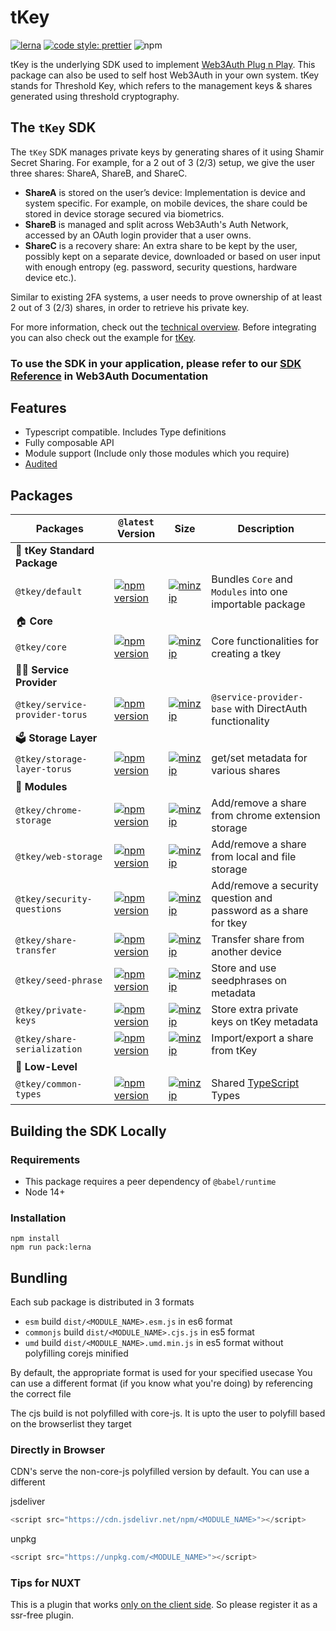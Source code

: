 # tKey

[![lerna](https://img.shields.io/badge/maintained%20with-lerna-cc00ff.svg)](https://lerna.js.org/)
[![code style: prettier](https://img.shields.io/badge/code_style-prettier-ff69b4.svg?style=flat-square)](https://github.com/prettier/prettier)
![npm](https://img.shields.io/npm/dw/@tkey/core)

tKey is the underlying SDK used to implement [Web3Auth Plug n Play](https://github.com/web3auth/web3auth). This package can also be used to self host Web3Auth in your own system. tKey stands for Threshold Key, which refers to the management keys & shares generated using threshold cryptography.

## The `tKey` SDK

The `tKey` SDK manages private keys by generating shares of it using Shamir Secret Sharing. For example, for a 2 out of 3 (2/3) setup, we give the
user three shares: ShareA, ShareB, and ShareC.

- **ShareA** is stored on the user’s device: Implementation is device and system specific. For example, on mobile devices, the share could be stored
  in device storage secured via biometrics.
- **ShareB** is managed and split across Web3Auth's Auth Network, accessed by an OAuth login provider that a user owns.
- **ShareC** is a recovery share: An extra share to be kept by the user, possibly kept on a separate device, downloaded or based on user input with
  enough entropy (eg. password, security questions, hardware device etc.).

Similar to existing 2FA systems, a user needs to prove ownership of at least 2 out of 3 (2/3) shares, in order to retrieve his private key.

For more information, check out the [technical overview](https://hackmd.io/Tej2tf83SZOxZmz70ObEpg). Before integrating you can also check out the example for [tKey](https://github.com/tkey/tkey-example).

### To use the SDK in your application, please refer to our [SDK Reference](https://web3auth.io/docs/sdk/self-host/installation) in Web3Auth Documentation

## Features

- Typescript compatible. Includes Type definitions
- Fully composable API
- Module support (Include only those modules which you require)
- [Audited](https://github.com/tkey/audit)

## Packages

| Packages                       | `@latest` Version                                                                                                                                             | Size                                                                                                                                                                     | Description                                                     |
| ------------------------------ | ------------------------------------------------------------------------------------------------------------------------------------------------------------- | ------------------------------------------------------------------------------------------------------------------------------------------------------------------------ | --------------------------------------------------------------- |
| 🐉 **tKey Standard Package**   |
| `@tkey/default`                | [![npm version](https://img.shields.io/npm/v/@tkey/default?label=%22%22)](https://www.npmjs.com/package/@tkey/default/v/latest)                               | [![minzip](https://img.shields.io/bundlephobia/minzip/@tkey/default?label=%22%22)](https://bundlephobia.com/result?p=@tkey/default@latest)                               | Bundles `Core` and `Modules` into one importable package        |
| 🏠 **Core**                    |
| `@tkey/core`                   | [![npm version](https://img.shields.io/npm/v/@tkey/core?label=%22%22)](https://www.npmjs.com/package/@tkey/core/v/latest)                                     | [![minzip](https://img.shields.io/bundlephobia/minzip/@tkey/core?label=%22%22)](https://bundlephobia.com/result?p=@tkey/core@latest)                                     | Core functionalities for creating a tkey                        |
| 🐕‍🦺 **Service Provider**        |
| `@tkey/service-provider-torus` | [![npm version](https://img.shields.io/npm/v/@tkey/service-provider-torus?label=%22%22)](https://www.npmjs.com/package/@tkey/service-provider-torus/v/latest) | [![minzip](https://img.shields.io/bundlephobia/minzip/@tkey/service-provider-torus?label=%22%22)](https://bundlephobia.com/result?p=@tkey/service-provider-torus@latest) | `@service-provider-base` with DirectAuth functionality          |
| 🗳 **Storage Layer**            |
| `@tkey/storage-layer-torus`    | [![npm version](https://img.shields.io/npm/v/@tkey/storage-layer-torus?label=%22%22)](https://www.npmjs.com/package/@tkey/storage-layer-torus/v/latest)       | [![minzip](https://img.shields.io/bundlephobia/minzip/@tkey/storage-layer-torus?label=%22%22)](https://bundlephobia.com/result?p=@tkey/storage-layer-torus@latest)       | get/set metadata for various shares                             |
| 🔌 **Modules**                 |
| `@tkey/chrome-storage`         | [![npm version](https://img.shields.io/npm/v/@tkey/chrome-storage?label=%22%22)](https://www.npmjs.com/package/@tkey/chrome-storage/v/latest)                 | [![minzip](https://img.shields.io/bundlephobia/minzip/@tkey/chrome-storage?label=%22%22)](https://bundlephobia.com/result?p=@tkey/chrome-storage@latest)                 | Add/remove a share from chrome extension storage                |
| `@tkey/web-storage`            | [![npm version](https://img.shields.io/npm/v/@tkey/web-storage?label=%22%22)](https://www.npmjs.com/package/@tkey/web-storage/v/latest)                       | [![minzip](https://img.shields.io/bundlephobia/minzip/@tkey/web-storage?label=%22%22)](https://bundlephobia.com/result?p=@tkey/web-storage@latest)                       | Add/remove a share from local and file storage                  |
| `@tkey/security-questions`     | [![npm version](https://img.shields.io/npm/v/@tkey/security-questions?label=%22%22)](https://www.npmjs.com/package/@tkey/security-questions/v/latest)         | [![minzip](https://img.shields.io/bundlephobia/minzip/@tkey/security-questions?label=%22%22)](https://bundlephobia.com/result?p=@tkey/security-questions@latest)         | Add/remove a security question and password as a share for tkey |
| `@tkey/share-transfer`         | [![npm version](https://img.shields.io/npm/v/@tkey/share-transfer?label=%22%22)](https://www.npmjs.com/package/@tkey/share-transfer/v/latest)                 | [![minzip](https://img.shields.io/bundlephobia/minzip/@tkey/share-transfer?label=%22%22)](https://bundlephobia.com/result?p=@tkey/share-transfer@latest)                 | Transfer share from another device                              |
| `@tkey/seed-phrase`            | [![npm version](https://img.shields.io/npm/v/@tkey/seed-phrase?label=%22%22)](https://www.npmjs.com/package/@tkey/seed-phrase/v/latest)                       | [![minzip](https://img.shields.io/bundlephobia/minzip/@tkey/seed-phrase?label=%22%22)](https://bundlephobia.com/result?p=@tkey/seed-phrase@latest)                       | Store and use seedphrases on metadata                           |
| `@tkey/private-keys`           | [![npm version](https://img.shields.io/npm/v/@tkey/private-keys?label=%22%22)](https://www.npmjs.com/package/@tkey/private-keys/v/latest)                     | [![minzip](https://img.shields.io/bundlephobia/minzip/@tkey/private-keys?label=%22%22)](https://bundlephobia.com/result?p=@tkey/private-keys@latest)                     | Store extra private keys on tKey metadata                       |
| `@tkey/share-serialization`    | [![npm version](https://img.shields.io/npm/v/@tkey/share-serialization?label=%22%22)](https://www.npmjs.com/package/@tkey/share-serialization/v/latest)       | [![minzip](https://img.shields.io/bundlephobia/minzip/@tkey/share-serialization?label=%22%22)](https://bundlephobia.com/result?p=@tkey/share-serialization@latest)       | Import/export a share from tKey                                 |
| 🐉 **Low-Level**               |
| `@tkey/common-types`           | [![npm version](https://img.shields.io/npm/v/@tkey/common-types?label=%22%22)](https://www.npmjs.com/package/@tkey/common-types/v/latest)                     | [![minzip](https://img.shields.io/bundlephobia/minzip/@tkey/common-types?label=%22%22)](https://bundlephobia.com/result?p=@tkey/common-types@latest)                     | Shared [TypeScript](https://www.typescriptlang.org/) Types      |

## Building the SDK Locally

### Requirements

- This package requires a peer dependency of `@babel/runtime`
- Node 14+

### Installation

```
npm install
npm run pack:lerna
```

## Bundling

Each sub package is distributed in 3 formats

- `esm` build `dist/<MODULE_NAME>.esm.js` in es6 format
- `commonjs` build `dist/<MODULE_NAME>.cjs.js` in es5 format
- `umd` build `dist/<MODULE_NAME>.umd.min.js` in es5 format without polyfilling corejs minified

By default, the appropriate format is used for your specified usecase
You can use a different format (if you know what you're doing) by referencing the correct file

The cjs build is not polyfilled with core-js.
It is upto the user to polyfill based on the browserlist they target

### Directly in Browser

CDN's serve the non-core-js polyfilled version by default. You can use a different

jsdeliver

```js
<script src="https://cdn.jsdelivr.net/npm/<MODULE_NAME>"></script>
```

unpkg

```js
<script src="https://unpkg.com/<MODULE_NAME>"></script>
```

### Tips for NUXT

This is a plugin that works [only on the client side](https://nuxtjs.org/guide/plugins/#client-side-only). So please register it as a ssr-free plugin.
